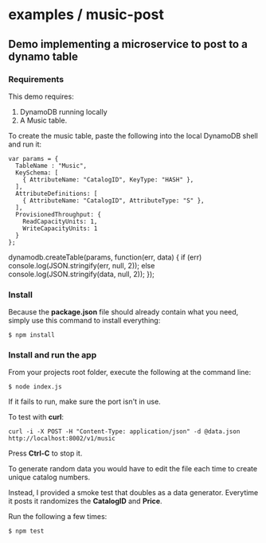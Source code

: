 examples / music-post
=====================

Demo implementing a microservice to post to a dynamo table
----------------------------------------------------------

### Requirements

This demo requires:

1. DynamoDB running locally 
2. A Music table.

To create the music table, paste the following into the local DynamoDB shell and run it:

    var params = {
      TableName : "Music",
      KeySchema: [       
        { AttributeName: "CatalogID", KeyType: "HASH" }, 
      ],
      AttributeDefinitions: [       
        { AttributeName: "CatalogID", AttributeType: "S" },
      ],
      ProvisionedThroughput: {       
        ReadCapacityUnits: 1, 
        WriteCapacityUnits: 1
      }
    };

  dynamodb.createTable(params, function(err, data) {
    if (err)
        console.log(JSON.stringify(err, null, 2));
    else
        console.log(JSON.stringify(data, null, 2));
  });


### Install

Because the __package.json__ file should already contain what you need, simply use this command to install everything:

    $ npm install

### Install and run the app

From your projects root folder, execute the following at the command line:

    $ node index.js

If it fails to run, make sure the port isn't in use.

To test with __curl__:

    curl -i -X POST -H "Content-Type: application/json" -d @data.json http://localhost:8002/v1/music

Press __Ctrl-C__ to stop it.

To generate random data you would have to edit the file each time to create unique catalog numbers.

Instead, I provided a smoke test that doubles as a data generator. Everytime it posts it randomizes the __CatalogID__ and __Price__.

Run the following a few times:

    $ npm test
